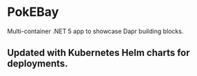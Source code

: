 # PokEBay
 Multi-container .NET 5 app to showcase Dapr building blocks.
 
 ## Updated with Kubernetes Helm charts for deployments.
